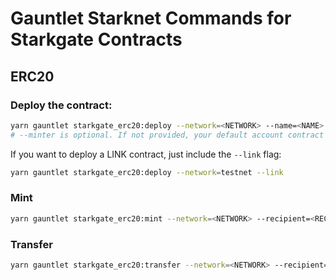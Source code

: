 # Gauntlet Starknet Commands for Starkgate Contracts

## ERC20

### Deploy the contract:

```bash
yarn gauntlet starkgate_erc20:deploy --network=<NETWORK> --name=<NAME> --symbol=<SYMBOL> --decimals=<DECIMALS> "--minter=<MINTER_ADDRESS>"
# --minter is optional. If not provided, your default account contract will be used as minter
```

If you want to deploy a LINK contract, just include the `--link` flag:

```bash
yarn gauntlet starkgate_erc20:deploy --network=testnet --link
```

### Mint

```bash
yarn gauntlet starkgate_erc20:mint --network=<NETWORK> --recipient=<RECPIENT_ACCOUNT> --amount=<AMOUNT> <ERC20_CONTRACT_ADDRESS>
```

### Transfer

```bash
yarn gauntlet starkgate_erc20:transfer --network=<NETWORK> --recipient=<RECPIENT_ACCOUNT> --amount=<AMOUNT> <ERC20_CONTRACT_ADDRESS>
```
